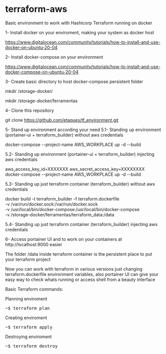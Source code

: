 # terraform-aws

Basic environment to work with Hashicorp Terraform running on docker


1- Install docker on your enviroment, making your system as docker host

https://www.digitalocean.com/community/tutorials/how-to-install-and-use-docker-on-ubuntu-20-04

2- Install docker-compose on your environment

https://www.digitalocean.com/community/tutorials/how-to-install-and-use-docker-compose-on-ubuntu-20-04

3- Create basic directory to host docker-compose persistent folder

mkdir /storage-docker/

mkdir /storage-docker/ferramentas

4- Clone this repository

git clone https://github.com/etaques/tf_environment.git

5- Stand up environment according your need
5.1- Standing up environment (portainer-ui + terraform_builder) without aws credentials

docker-compose --project-name AWS_WORKPLACE up -d --build

5.2- Standing up environment (portainer-ui + terraform_builder) injecting aws credentials

aws_access_key_id=XXXXXXX aws_secret_access_key=XXXXXXXX docker-compose --project-name AWS_WORKPLACE up -d --build

5.3- Standing up just terraform container (terraform_builder) without aws credentials

docker build -t terraform_builder -f terraform.dockerfile \
-v /var/run/docker.sock:/var/run/docker.sock \
-v /usr/local/bin/docker-compose:/usr/local/bin/docker-compose \
-v /storage-docker/ferramentas/terraform_data:/data

5.4- Standing up just terraform container (terraform_builder) injecting aws credentials 

6- Access portainer UI and to work on your containers at http://localhost:9000 easier

The folder /data inside terraform container is the persistent place to put your terraform project

Now you can work with terraform in various versions just changing terraform.dockerfile environment variables, 
also portainer UI can give your easy way to check whats running or access shell from a beauty interface


Basic Terraform commands:

Planning enviroment

<pre>~$ terraform plan</pre>

Creating enviroment

<pre>~$ terraform apply</pre>

Destroying enviroment

<pre>~$ terraform destroy</pre>
